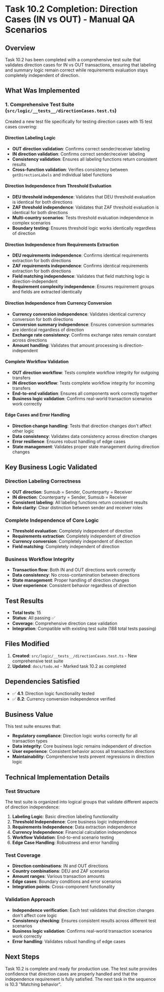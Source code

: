 # Task 10.2 Completion: Direction Cases (IN vs OUT) - Manual QA Scenarios

## Overview
Task 10.2 has been completed with a comprehensive test suite that validates direction cases for IN vs OUT transactions, ensuring that labeling and summary logic remain correct while requirements evaluation stays completely independent of direction.

## What Was Implemented

### 1. Comprehensive Test Suite (`src/logic/__tests__/directionCases.test.ts`)
Created a new test file specifically for testing direction cases with 15 test cases covering:

#### Direction Labeling Logic
- **OUT direction validation**: Confirms correct sender/receiver labeling
- **IN direction validation**: Confirms correct sender/receiver labeling  
- **Consistency validation**: Ensures all labeling functions return consistent results
- **Cross-function validation**: Verifies consistency between `getDirectionLabels` and individual label functions

#### Direction Independence from Threshold Evaluation
- **DEU threshold independence**: Validates that DEU threshold evaluation is identical for both directions
- **ZAF threshold independence**: Validates that ZAF threshold evaluation is identical for both directions
- **Multi-country scenarios**: Tests threshold evaluation independence in complex scenarios
- **Boundary testing**: Ensures threshold logic works identically regardless of direction

#### Direction Independence from Requirements Extraction
- **DEU requirements independence**: Confirms identical requirements extraction for both directions
- **ZAF requirements independence**: Confirms identical requirements extraction for both directions
- **Field matching independence**: Validates that field matching logic is direction-independent
- **Requirement complexity independence**: Ensures requirement groups and fields are extracted identically

#### Direction Independence from Currency Conversion
- **Currency conversion independence**: Validates identical currency conversion for both directions
- **Conversion summary independence**: Ensures conversion summaries are identical regardless of direction
- **Exchange rate consistency**: Confirms exchange rates remain constant across directions
- **Amount handling**: Validates that amount processing is direction-independent

#### Complete Workflow Validation
- **OUT direction workflow**: Tests complete workflow integrity for outgoing transfers
- **IN direction workflow**: Tests complete workflow integrity for incoming transfers
- **End-to-end validation**: Ensures all components work correctly together
- **Business logic validation**: Confirms real-world transaction scenarios work correctly

#### Edge Cases and Error Handling
- **Direction change handling**: Tests that direction changes don't affect other logic
- **Data consistency**: Validates data consistency across direction changes
- **Error resilience**: Ensures robust handling of edge cases
- **State management**: Validates proper state management during direction changes

## Key Business Logic Validated

### Direction Labeling Correctness
- **OUT direction**: Sumsub = Sender, Counterparty = Receiver
- **IN direction**: Counterparty = Sender, Sumsub = Receiver
- **Consistent labeling**: All labeling functions return consistent results
- **Role clarity**: Clear distinction between sender and receiver roles

### Complete Independence of Core Logic
- **Threshold evaluation**: Completely independent of direction
- **Requirements extraction**: Completely independent of direction
- **Currency conversion**: Completely independent of direction
- **Field matching**: Completely independent of direction

### Business Workflow Integrity
- **Transaction flow**: Both IN and OUT directions work correctly
- **Data consistency**: No cross-contamination between directions
- **State management**: Proper handling of direction changes
- **User experience**: Consistent behavior regardless of direction

## Test Results
- **Total tests**: 15
- **Status**: All passing ✅
- **Coverage**: Comprehensive direction case validation
- **Integration**: Compatible with existing test suite (188 total tests passing)

## Files Modified
1. **Created**: `src/logic/__tests__/directionCases.test.ts` - New comprehensive test suite
2. **Updated**: `docs/todo.md` - Marked task 10.2 as completed

## Dependencies Satisfied
- ✅ **4.1**: Direction logic functionality tested
- ✅ **8.2**: Currency conversion independence verified

## Business Value
This test suite ensures that:
- **Regulatory compliance**: Direction logic works correctly for all transaction types
- **Data integrity**: Core business logic remains independent of direction
- **User experience**: Consistent behavior across all transaction directions
- **Maintainability**: Comprehensive tests prevent regressions in direction logic

## Technical Implementation Details

### Test Structure
The test suite is organized into logical groups that validate different aspects of direction independence:

1. **Labeling Logic**: Basic direction labeling functionality
2. **Threshold Independence**: Core business logic independence
3. **Requirements Independence**: Data extraction independence
4. **Currency Independence**: Financial calculation independence
5. **Workflow Validation**: End-to-end scenario testing
6. **Edge Case Handling**: Robustness and error handling

### Test Coverage
- **Direction combinations**: IN and OUT directions
- **Country combinations**: DEU and ZAF scenarios
- **Amount ranges**: Various transaction amounts
- **Edge cases**: Boundary conditions and error scenarios
- **Integration points**: Cross-component functionality

### Validation Approach
- **Independence verification**: Each test validates that direction changes don't affect core logic
- **Consistency checking**: Ensures consistent results across different test scenarios
- **Business logic validation**: Confirms real-world transaction scenarios work correctly
- **Error handling**: Validates robust handling of edge cases

## Next Steps
Task 10.2 is complete and ready for production use. The test suite provides confidence that direction cases are properly handled and that the independence requirement is fully satisfied. The next task in the sequence is 10.3 "Matching behavior".
